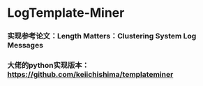 # LogTemplate-Miner
### 实现参考论文：Length Matters：Clustering System Log Messages
### 大佬的python实现版本：https://github.com/keiichishima/templateminer
